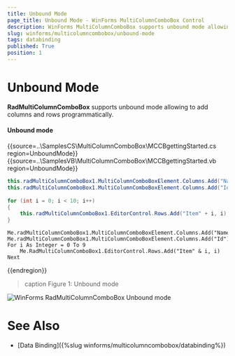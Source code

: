 ```yaml
---
title: Unbound Mode
page_title: Unbound Mode - WinForms MultiColumnComboBox Control
description: WinForms MultiColumnComboBox supports unbound mode allowing to add columns and rows programmatically.
slug: winforms/multicolumncombobox/unbound-mode
tags: databinding
published: True
position: 1 
---
```


# Unbound Mode

**RadMultiColumnComboBox** supports unbound mode allowing to add columns and rows programmatically.

#### Unbound mode

{{source=..\SamplesCS\MultiColumnComboBox\MCCBgettingStarted.cs region=UnboundMode}} 
{{source=..\SamplesVB\MultiColumnComboBox\MCCBgettingStarted.vb region=UnboundMode}} 

````C#
this.radMultiColumnComboBox1.MultiColumnComboBoxElement.Columns.Add("Name");
this.radMultiColumnComboBox1.MultiColumnComboBoxElement.Columns.Add("Id");
            
for (int i = 0; i < 10; i++)
{
    this.radMultiColumnComboBox1.EditorControl.Rows.Add("Item" + i, i);
}

````
````VB.NET
Me.radMultiColumnComboBox1.MultiColumnComboBoxElement.Columns.Add("Name")
Me.radMultiColumnComboBox1.MultiColumnComboBoxElement.Columns.Add("Id")
For i As Integer = 0 To 9
    Me.RadMultiColumnComboBox1.EditorControl.Rows.Add("Item" & i, i)
Next

````

{{endregion}} 

>caption Figure 1: Unbound mode

![WinForms RadMultiColumnComboBox Unbound mode](images/multicolumncombobox-unbound-mode001.png)


# See Also

* [Data Binding]({%slug winforms/multicolumncombobox/databinding%})	
